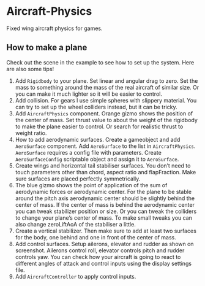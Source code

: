 # Aircraft-Physics
Fixed wing aircraft physics for games.

## How to make a plane
Check out the scene in the example to see how to set up the system. Here are also some tips!

1. Add `Rigidbody` to your plane. Set linear and angular drag to zero. Set the mass to something around the mass of the real aircraft of similar size. 
Or you can make it much lighter so it will be easier to control. 
2. Add collision. For gears I use simple spheres with slippery material. You can try to set up the wheel colliders instead, but it can be tricky. 
3. Add `AircraftPhysics` component. Orange gizmo shows the position of the center of mass. Set thrust value to about the weight of the rigidbody to make the plane easier to control. Or search for realistic thrust to weight ratio. 
4. How to add aerodynamic surfaces. Create a gameobject and add `AeroSurface` component. Add `AeroSurface` to the list in `AircraftPhysics`. `AeroSurface` requires a config file with parameters. Create `AeroSurfaceConfig` scriptable object and assign it to `AeroSurface`. 
5. Create wings and horizontal tail stabiliser surfaces. You don’t need to touch parameters other than chord, aspect ratio and flapFraction. Make sure surfaces are placed perfectly symmetrically. 
6. The blue gizmo shows the point of application of the sum of aerodynamic forces or aerodynamic center. For the plane to be stable around the pitch axis aerodynamic center should be slightly behind the center of mass. If the center of mass is behind the aerodynamic center you can tweak stabilizer position or size. Or you can tweak the colliders to change your plane’s center of mass. To make small tweaks you can also change zeroLiftAoA of the stabiliser a little.
7. Create a vertical stabilizer. Then make sure to add at least two surfaces for the body, one behind and one in front of the center of mass.
8. Add control surfaces. Setup ailerons, elevator and rudder as shown on screenshot. Ailerons control roll, elevator controls pitch and rudder controls yaw. You can check how your aircraft is going to react to different angles of attack and control inputs using the display settings file.
9. Add `AircraftController` to apply control inputs.

